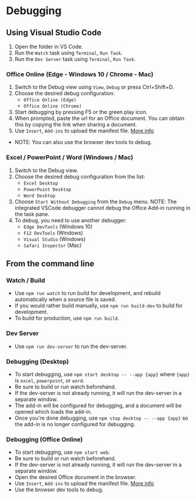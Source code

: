# Debugging

## Using Visual Studio Code

1. Open the folder in VS Code.
2. Run the `Watch` task using `Terminal`, `Run Task`.
3. Run the `Dev Server` task using `Terminal`, `Run Task`.


### Office Online (Edge - Windows 10 / Chrome - Mac)
1. Switch to the Debug view using `View`, `Debug` or press Ctrl+Shift+D.
2. Choose the desired debug configuration:
    * `Office Online (Edge)`
    * `Office Online (Chrome)`
3. Start debugging by pressing F5 or the green play icon.
4. When prompted, paste the url for an Office document. You can obtain this by copying the link when sharing a document.
5. Use `Insert`, `Add-ins` to upload the manifest file. [More info](https://docs.microsoft.com/en-us/office/dev/add-ins/testing/sideload-office-add-ins-for-testing_)
* NOTE: You can also use the browser dev tools to debug.


### Excel / PowerPoint / Word (Windows / Mac)
1. Switch to the Debug view.
2. Choose the desired debug configuration from the list: 
   * `Excel Desktop`
   * `PowerPoint Desktop`
   * `Word Desktop`
3. Choose `Start Without Debugging` from the `Debug` menu.
   NOTE: The integrated VSCode debugger cannot debug the Office Add-in running in the task pane. 
4. To debug, you need to use another debugger:
    * `Edge DevTools` (Windows 10)
    * `F12 DevTools` (Windows)
    * `Visual Studio` (Windows)
    * `Safari Inspector` (Mac)


## From the command line

### Watch / Build
* Use `npm run watch` to run build for development, and rebuild automatically when a source file is saved.
* If you would rather build manually, use `npm run build-dev` to build for development.
* To build for production, use `npm run build`.

### Dev Server
* Use `npm run dev-server` to run the dev-server.

### Debugging (Desktop)
* To start debugging, use `npm start desktop -- --app {app}` where `{app}` is `excel`, `powerpoint`, or `word`.
* Be sure to build or run watch beforehand.
* If the dev-server is not already running, it will run the dev-server in a separate window.
* The add-in will be configured for debugging, and a document will be opened which loads the add-in.
* Once you're done debugging, use `npm stop desktop -- --app {app}` so the add-in is no longer configured for debugging.

### Debugging (Office Online)
* To start debugging, use `npm start web`.
* Be sure to build or run watch beforehand.
* If the dev-server is not already running, it will run the dev-server in a separate window.
* Open the desired Office document in the browser.
* Use `Insert`, `Add-ins` to upload the manifest file. [More info](https://docs.microsoft.com/en-us/office/dev/add-ins/testing/sideload-office-add-ins-for-testing_)
* Use the browser dev tools to debug.
